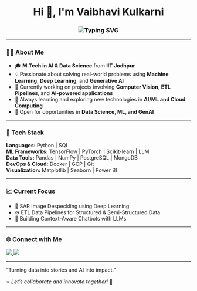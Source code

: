 <h1 align="center">Hi 👋, I'm Vaibhavi Kulkarni</h1>

<h3 align="center">
  <img src="https://readme-typing-svg.herokuapp.com?font=Fira+Code:wght@900&size=26&pause=1000&color=000080&center=true&vCenter=true&width=1000&height=60&lines=Data+Scientist;Open+to+Opportunities+in+Data+Science,+AI,+ML,+and+GenAI!" alt="Typing SVG" />
</h3>

---

### 👩‍💻 About Me  
- 🎓 **M.Tech in AI & Data Science** from **IIT Jodhpur**  
- 💡 Passionate about solving real-world problems using **Machine Learning**, **Deep Learning**, and **Generative AI**  
- 🚀 Currently working on projects involving **Computer Vision**, **ETL Pipelines**, and **AI-powered applications**  
- 🌱 Always learning and exploring new technologies in **AI/ML and Cloud Computing**  
- 🤝 Open for opportunities in **Data Science, ML, and GenAI**

---

### 🔧 Tech Stack  
**Languages:** Python | SQL  
**ML Frameworks:** TensorFlow | PyTorch | Scikit-learn | LLM   
**Data Tools:** Pandas | NumPy | PostgreSQL | MongoDB  
**DevOps & Cloud:** Docker | GCP | Git   
**Visualization:** Matplotlib | Seaborn | Power BI  

---

### 📈 Current Focus  
- 🧠 SAR Image Despeckling using Deep Learning  
- ⚙️ ETL Data Pipelines for Structured & Semi-Structured Data  
- 💬 Building Context-Aware Chatbots with LLMs  

---

### 🌐 Connect with Me  
<a href="https://www.linkedin.com/in/vaibhavimk/" target="_blank">
  <img src="https://img.shields.io/badge/LinkedIn-%230077B5.svg?style=for-the-badge&logo=linkedin&logoColor=white"/>
</a>
<a href="mailto:kulkarnivaibhavi3011@gmail.com" target="_blank">
  <img src="https://img.shields.io/badge/Gmail-D14836?style=for-the-badge&logo=gmail&logoColor=white"/>
</a>

---

“Turning data into stories and AI into impact.”  

⭐️ _Let’s collaborate and innovate together!_ 🚀
